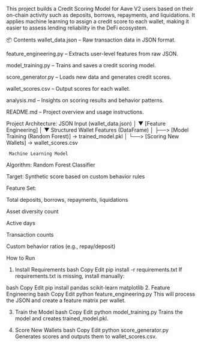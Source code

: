 This project builds a Credit Scoring Model for Aave V2 users based on their on-chain activity such as deposits, borrows, repayments, and liquidations. It applies machine learning to assign a credit score to each wallet, making it easier to assess lending reliability in the DeFi ecosystem.

📦 Contents
wallet_data.json – Raw transaction data in JSON format.

feature_engineering.py – Extracts user-level features from raw JSON.

model_training.py – Trains and saves a credit scoring model.

score_generator.py – Loads new data and generates credit scores.

wallet_scores.csv – Output scores for each wallet.

analysis.md – Insights on scoring results and behavior patterns.

README.md – Project overview and usage instructions.

Project Architecture:
JSON Input (wallet_data.json)
     │
     ▼
[Feature Engineering]
     │
     ▼
Structured Wallet Features (DataFrame)
     │
     ├──> [Model Training (Random Forest)] → trained_model.pkl
     │
     └──> [Scoring New Wallets] → wallet_scores.csv

     Machine Learning Model
Algorithm: Random Forest Classifier

Target: Synthetic score based on custom behavior rules

Feature Set:

Total deposits, borrows, repayments, liquidations

Asset diversity count

Active days

Transaction counts

Custom behavior ratios (e.g., repay/deposit)

How to Run
1. Install Requirements
bash
Copy
Edit
pip install -r requirements.txt
If requirements.txt is missing, install manually:

bash
Copy
Edit
pip install pandas scikit-learn matplotlib
2. Feature Engineering
bash
Copy
Edit
python feature_engineering.py
This will process the JSON and create a feature matrix per wallet.

3. Train the Model
bash
Copy
Edit
python model_training.py
Trains the model and creates trained_model.pkl.

4. Score New Wallets
bash
Copy
Edit
python score_generator.py
Generates scores and outputs them to wallet_scores.csv.

